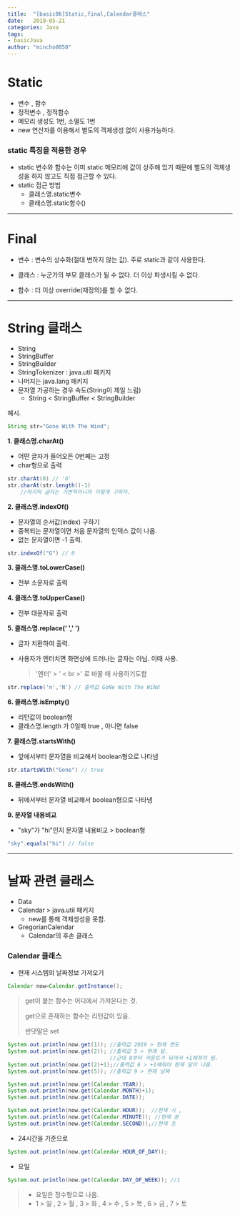 ```yaml
---
title:  "[basic06]Static,final,Calendar클래스"
date:   2019-05-21
categories: Java
tags:
- basicJava
author: "mincho8050"
---
```


# Static

- 변수 , 함수
- 정적변수 , 정적함수
- 메모리 생성도 1번, 소멸도 1번
- new 연산자를 이용해서 별도의 객체생성 없이 사용가능하다.





### static 특징을 적용한 경우

- static 변수와 함수는 이미 static 메모리에 값이 상주해 있기 때문에 별도의 객체생성을 하지 않고도 직접 접근할 수 있다.
- static 접근 방법
  - 클래스명.static변수
  - 클래스명.static함수()





------





# Final

- 변수 : 변수의 상수화(절대 변하지 않는 값). 주로 static과 같이 사용한다.

- 클래스 : 누군가의 부모 클래스가 될 수 없다. 더 이상 파생시킬 수 없다.
- 함수 : 더 이상 override(재정의)를 할 수 없다.







------



# String 클래스

- String
- StringBuffer
- StringBuilder
- StringTokenizer : java.util 패키지
- 나머지는 java.lang 패키지
- 문자열 가공하는 경우 속도(String이 제일 느림)
  - String < StringBuffer < StringBuilder



예시.

```java
String str="Gone With The Wind";
```



**1. 클래스명.charAt()**

- 어떤 글자가 들어오든 0번째는 고정
- char형으로 출력

```java
str.charAt(0) // 'G'
str.charAt(str.length()-1) 
    //마지막 글자는 가변적이니까 이렇게 구하자.
```



**2. 클래스명.indexOf()**

- 문자열의 순서값(index) 구하기
- 중복되는 문자열이면 처음 문자열의 인덱스 값이 나옴.
- 없는 문자열이면 -1 출력.

```java
str.indexOf("G") // 0
```



**3. 클래스명.toLowerCase()**

- 전부 소문자로 출력



**4. 클래스명.toUpperCase()**

- 전부 대문자로 출력



**5. 클래스명.replace(' ',' ')**

- 글자 치환하여 출력.
- 사용자가 엔터치면 화면상에 드러나는 글자는 아님. 이때 사용.

	> '엔터' > ' < br >' 로 바꿀 때 사용하기도함

```java
str.replace('n','N') // 출력값 GoNe With The WiNd
```



**6. 클래스명.isEmpty()**

- 리턴값이 boolean형
- 클래스명.length 가 0일때 true , 아니면 false



**7. 클래스명.startsWith()**

- 앞에서부터 문자열을 비교해서 boolean형으로 나타냄

```java
str.startsWith("Gone") // true
```

**8. 클래스명.endsWith()**

- 뒤에서부터 문자열 비교해서 boolean형으로 나타냄



**9. 문자열 내용비교**

- "sky"가 "hi"인지 문자열 내용비교 > boolean형

```java
"sky".equals("hi") // false
```





------





# 날짜 관련 클래스

- Data
- Calendar  >  java.util 패키지
  - new를 통해 객체생성을 못함.
- GregorianCalendar
  - Calendar의 후손 클래스





### Calendar 클래스



- 현재 시스템의 날짜정보 가져오기

```java
Calendar now=Calendar.getInstance();
```

> get이 붙는 함수는 어디에서 가져온다는 것.
>
> get으로 존재하는 함수는 리턴값이 있음.
>
> 반댓말은 set

```java
System.out.println(now.get(1)); //출력값 2019 > 현재 연도
System.out.println(now.get(2)); //출력값 5 > 현재 달.
                                //근데 0부터 카운트가 되어서 +1해줘야 됨.
System.out.println(now.get(2)+1);//출력값 6 > +1해줘야 현재 달이 나옴.
System.out.println(now.get(5)); //출력값 9 > 현재 날짜
```

```java
System.out.println(now.get(Calendar.YEAR));
System.out.println(now.get(Calendar.MONTH)+1);
System.out.println(now.get(Calendar.DATE));

System.out.println(now.get(Calendar.HOUR));  //현재 시 , 
System.out.println(now.get(Calendar.MINUTE)); //현재 분 
System.out.println(now.get(Calendar.SECOND));//현재 초
```



- 24시간을 기준으로

```java
System.out.println(now.get(Calendar.HOUR_OF_DAY)); 
```

- 요일

```java
System.out.println(now.get(Calendar.DAY_OF_WEEK)); //1
```

> - 요일은 정수형으로 나옴.
> - 1 > 일 , 2 > 월 , 3 > 화 , 4 > 수 , 5 > 목 , 6 > 금 , 7 > 토



